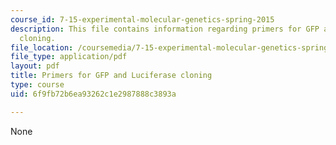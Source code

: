 ```yaml
---
course_id: 7-15-experimental-molecular-genetics-spring-2015
description: This file contains information regarding primers for GFP and luciferase
  cloning.
file_location: /coursemedia/7-15-experimental-molecular-genetics-spring-2015/6f9fb72b6ea93262c1e2987888c3893a_MIT7_15S15_Primerscloning.pdf
file_type: application/pdf
layout: pdf
title: Primers for GFP and Luciferase cloning
type: course
uid: 6f9fb72b6ea93262c1e2987888c3893a

---
```

None